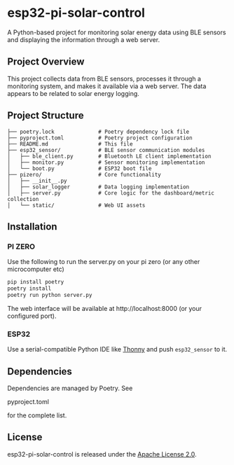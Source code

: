 # esp32-pi-solar-control

A Python-based project for monitoring solar energy data using BLE sensors and displaying the information through a web server.

## Project Overview

This project collects data from BLE sensors, processes it through a monitoring system, and makes it available via a web server. The data appears to be related to solar energy logging.


## Project Structure

```
├── poetry.lock              # Poetry dependency lock file
├── pyproject.toml           # Poetry project configuration
├── README.md                # This file
├── esp32_sensor/            # BLE sensor communication modules
│   ├── ble_client.py        # Bluetooth LE client implementation
│   ├── monitor.py           # Sensor monitoring implementation
│   └── boot.py              # ESP32 boot file
├── pizero/                  # Core functionality
│   ├── __init__.py
│   ├── solar_logger         # Data logging implementation
│   ├── server.py            # Core logic for the dashboard/metric collection
│   └── static/              # Web UI assets
```

## Installation
### PI ZERO
Use the following to run the server.py on your pi zero (or any other microcomputer etc)

```bash
pip install poetry
poetry install
poetry run python server.py
```

The web interface will be available at http://localhost:8000 (or your configured port).

### ESP32
Use a serial-compatible Python IDE like [Thonny](https://thonny.org/) and push `esp32_sensor` to it.

## Dependencies

Dependencies are managed by Poetry. See 

pyproject.toml

 for the complete list.

## License

esp32-pi-solar-control is released under the [Apache License 2.0](https://www.apache.org/licenses/LICENSE-2.0).
